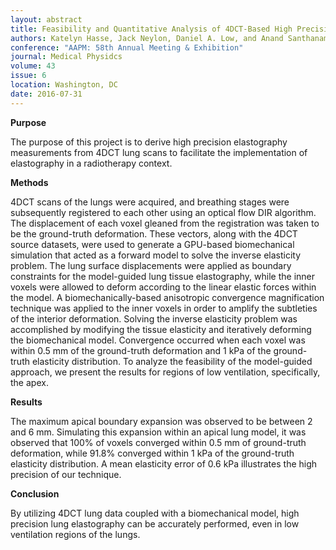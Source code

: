 ```yaml
---
layout: abstract
title: Feasibility and Quantitative Analysis of 4DCT-Based High Precision Lung Elastography
authors: Katelyn Hasse, Jack Neylon, Daniel A. Low, and Anand Santhanam
conference: "AAPM: 58th Annual Meeting & Exhibition"
journal: Medical Physidcs
volume: 43
issue: 6
location: Washington, DC
date: 2016-07-31
---
```

**Purpose**

The purpose of this project is to derive high precision elastography measurements from 4DCT lung scans to facilitate the implementation of elastography in a radiotherapy context.

**Methods**

4DCT scans of the lungs were acquired, and breathing stages were subsequently registered to each other using an optical flow DIR algorithm. The displacement of each voxel gleaned from the registration was taken to be the ground-truth deformation. These vectors, along with the 4DCT source datasets, were used to generate a GPU-based biomechanical simulation that acted as a forward model to solve the inverse elasticity problem. The lung surface displacements were applied as boundary constraints for the model-guided lung tissue elastography, while the inner voxels were allowed to deform according to the linear elastic forces within the model. A biomechanically-based anisotropic convergence magnification technique was applied to the inner voxels in order to amplify the subtleties of the interior deformation. Solving the inverse elasticity problem was accomplished by modifying the tissue elasticity and iteratively deforming the biomechanical model. Convergence occurred when each voxel was within 0.5 mm of the ground-truth deformation and 1 kPa of the ground-truth elasticity distribution. To analyze the feasibility of the model-guided approach, we present the results for regions of low ventilation, specifically, the apex. 

**Results**

The maximum apical boundary expansion was observed to be between 2 and 6 mm. Simulating this expansion within an apical lung model, it was observed that 100% of voxels converged within 0.5 mm of ground-truth deformation, while 91.8% converged within 1 kPa of the ground-truth elasticity distribution. A mean elasticity error of 0.6 kPa illustrates the high precision of our technique.

**Conclusion**

By utilizing 4DCT lung data coupled with a biomechanical model, high precision lung elastography can be accurately performed, even in low ventilation regions of the lungs. 
